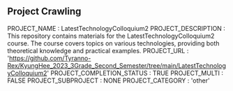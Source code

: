 ## Project Crawling

PROJECT_NAME : LatestTechnologyColloquium2
PROJECT_DESCRIPTION : This repository contains materials for the LatestTechnologyColloquium2 course. The course covers topics on various technologies, providing both theoretical knowledge and practical examples.
PROJECT_URL : 'https://github.com/Tyranno-Rex/KyungHee_2023_3Grade_Second_Semester/tree/main/LatestTechnologyColloquium2'
PROJECT_COMPLETION_STATUS : TRUE
PROJECT_MULTI : FALSE
PROJECT_SUBPROJECT : NONE
PROJECT_CATEGORY : 'other'